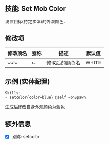 技能: Set Mob Color
--------------------------

设置目标(特定实体)的外观颜色.

修改项
----------

| 修改项名 | 别称    | 描述                                                                                                    | 默认值 |
|-----------|------------|----------------------------------------------------------------------------------------------------------------|---------------|
| color | c | 修改后的颜色名 | WHITE |

示例  (实体配置)
--------
    
    Skills:
    - setcolor{color=blue} @self ~onSpawn

生成后修改自身外观颜色为蓝色

额外信息
--

- [x] 别称: setcolor